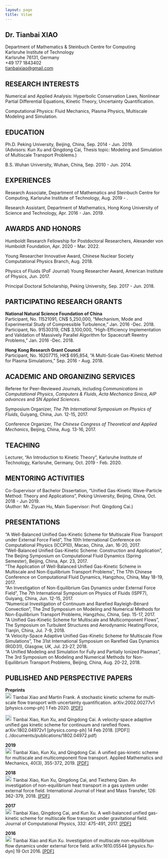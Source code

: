```yaml
---
layout: page
title: Vitae
---
```


## Dr. Tianbai XIAO
Department of Mathematics & Steinbuch Centre for Computing  
Karlsruhe Institute of Technology  
Karlsruhe 76131, Germany  
+49 177 1843402  
tianbaixiao@gmail.com

## RESEARCH INTERESTS
Numerical and Applied Analysis: Hyperbolic Conservation Laws, Nonlinear Partial Differential Equations, Kinetic Theory, Uncertainty Quantification.

Computational Physics: Fluid Mechanics, Plasma Physics, Multiscale Modeling and Simulation.

## EDUCATION
Ph.D. Peking University, Beijing, China, Sep. 2014 - Jun. 2019.  
(Advisors: Kun Xu and Qingdong Cai, Thesis topic: Modeling and Simulation of Multiscale Transport Problems.)

B.S. Wuhan University, Wuhan, China, Sep. 2010 - Jun. 2014.

## EXPERIENCES
Research Associate, Department of Mathematics and Steinbuch Centre for Computing, Karlsruhe Institute of Technology, Aug. 2019 - .

Research Assistant, Department of Mathematics, Hong Kong University of Science and Technology, Apr. 2016 - Jan. 2019.

## AWARDS AND HONORS
Humboldt Research Fellowship for Postdoctoral Researchers, Alexander von Humboldt Foundation, Apr. 2020 - Mar. 2022.

Young Researcher Innovative Award, Chinese Nuclear Society Computational Physics Branch, Aug. 2018.

Physics of Fluids (PoF Journal) Young Researcher Award, American Institute of Physics, Jun. 2017.

Principal Doctoral Scholarship, Peking University, Sep. 2017 - Jun. 2018.

## PARTICIPATING RESEARCH GRANTS
**National Natural Science Foundation of China**  
Participant, No. 11521091, CN\$ 5,250,000, “Mechanism, Mode and Experimental Study of Compressible Turbulence,” Jan. 2016 -Dec. 2018.  
Participant, No. 91530319, CN\$ 3,100,000, “High-Efficiency Implementation and Validation of Massively Parallel Algorithm for Spacecraft Reentry Problems,” Jan. 2016 -Dec. 2018.

**Hong Kong Research Grant Council**  
Participant, No. 16207715, HK$ 695,854, “A Multi-Scale Gas-Kinetic Method for Plasma Simulations,” Sep. 2016 - Aug. 2018.  

## ACADEMIC AND ORGANIZING SERVICES

Referee for Peer-Reviewed Journals, including *Communications in Computational Physics*, *Computers & Fluids*, *Acta Mechanica Sinica*, *AIP advances* and *SN Applied Sciences*.

Symposium Organizer, *The 7th International Symposium on Physics of Fluids*, Guiyang, China, Jun. 12-15, 2017. 

Conference Organizer, *The Chinese Congress of Theoretical and Applied Mechanics*, Beijing, China, Aug. 13-16, 2017. 

## TEACHING

Lecturer, “An Introduction to Kinetic Theory”, Karlsruhe Institute of Technology, Karlsruhe, Germany, Oct. 2019 - Feb. 2020.   

## MENTORING ACTIVITIES

Co-Supervisor of Bachelor Dissertation, “Unified Gas-Kinetic Wave-Particle Method: Theory and Applications”, Peking University, Beijing, China, Oct. 2018 - Jun 2019.   
(Author: Mr. Ziyuan Hu, Main Supervisor: Prof. Qingdong Cai.) 

## PRESENTATIONS
“A Well-Balanced Unified Gas-Kinetic Scheme for Multiscale Flow Transport under External Force Field”, The 10th International Conference on Computational Physics (ICCP10), Macao, China, Jan. 16-20, 2017.  
“Well-Balanced Unified Gas-Kinetic Scheme: Construction and Application”, The Beijing Symposium on Computational Fluid Dynamics (Spring Semester), Beijing, China, Apr. 23, 2017.  
“The Application of Well-Balanced Unified Gas-Kinetic Scheme in Multiscale and Non-Equilibrium Transport Problems”, The 17th Chinese Conference on Computational Fluid Dynamics, Hangzhou, China, May 18-19, 2017.  
“An Investigation of Non-Equilibrium Gas Dynamics under External Force Field”, The 7th International Symposium on Physics of Fluids (ISPF7), Guiyang, China, Jun. 12-15, 2017.  
“Numerical Investigation of Continuum and Rarefied Rayleigh-Bénard Convection”,
The 2nd Symposium on Modeling and Numerical Methods for Non-Equilibrium Transport Problems, Hangzhou, China, Sep. 15-17, 2017.  
"A Unified Gas-Kinetic Scheme for Multiscale and Multicomponent Flows”, The Symposium on Turbulent Structures and Aerodynamic Heating/Force, Tianjin, China, Jul. 7-9, 2018.  
“A Velocity-Space Adaptive Unified Gas-Kinetic Scheme for Multiscale Flow Simulations”, The 31st International Symposium on Rarefied Gas Dynamics (RGD31), Glasgow, UK, Jul. 23-27, 2018.  
“A Unified Modeling and Simulation for Fully and Partially Ionized Plasmas”, The 3rd Symposium on Modeling and Numerical Methods for Non-Equilibrium Transport Problems, Beijing, China, Aug. 20-22, 2018.

## PUBLISHED AND PERSPECTIVE PAPERS
**Preprints**  
<img src="../img/demo-paper.png" height="20px">
Tianbai Xiao and Martin Frank. A stochastic kinetic scheme for multi-scale flow transport with uncertainty quantification. arXiv:2002.00277v1 [physics.comp-ph] 1 Feb 2020. [[PDF]](../documents/publications/2002.00277.pdf)

<img src="../img/demo-paper.png" height="20px">
Tianbai Xiao, Kun Xu, and Qingdong Cai. A velocity-space adaptive unified gas kinetic scheme for continuum and rarefied flows. arXiv:1802.04972v1 [physics.comp-ph] 14 Feb 2018. [[PDF]](../documents/publications/1802.04972.pdf)

**2019**  
<img src="../img/journal-article.png" height="20px">
Tianbai Xiao, Kun Xu, and Qingdong Cai. A unified gas-kinetic scheme for multiscale and multicomponent flow transport. Applied Mathematics and Mechanics, 40(3), 355-372, 2019. [[PDF]](../documents/publications/xiao2019-mixture.pdf)

**2018**  
<img src="../img/journal-article.png" height="20px">
Tianbai Xiao, Kun Xu, Qingdong Cai, and Tiezheng Qian. An investigation of non-equilibrium heat transport in a gas system under external force field. International Journal of Heat and Mass Transfer, 126: 362-379, 2018. [[PDF]](../documents/publications/xiao2018-investigation.pdf)

**2017**  
<img src="../img/journal-article.png" height="20px">
Tianbai Xiao, Qingdong Cai, and Kun Xu. A well-balanced unified gas-kinetic scheme for multiscale flow transport under gravitational field. Journal of Computational Physics, 332: 475-491, 2017. [[PDF]](../documents/publications/xiao2017-wbugks.pdf)

**2016**  
<img src="../img/demo-paper.png" height="20px">
Tianbai Xiao and Kun Xu. Investigation of multiscale non-equilibrium flow dynamics under external force field. arXiv:1610.05544 [physics.flu-dyn] 19 Oct 2016. [[PDF]](https://www.researchgate.net/publication/309283824_Investigation_of_Multiscale_Non-equilibrium_Flow_Dynamics_Under_External_Force_Field)
